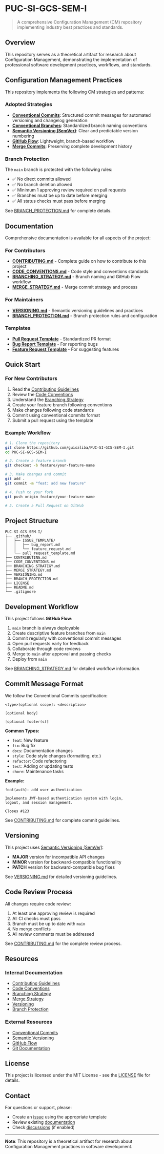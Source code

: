 # PUC-SI-GCS-SEM-I

> A comprehensive Configuration Management (CM) repository implementing industry best practices and standards.

## Overview

This repository serves as a theoretical artifact for research about Configuration Management, demonstrating the implementation of professional software development practices, workflows, and standards.

## Configuration Management Practices

This repository implements the following CM strategies and patterns:

### Adopted Strategies

- **[Conventional Commits](https://www.conventionalcommits.org/)**: Structured commit messages for automated versioning and changelog generation
- **[Conventional Branches](BRANCHING_STRATEGY.md)**: Standardized branch naming conventions
- **[Semantic Versioning (SemVer)](VERSIONING.md)**: Clear and predictable version numbering
- **[GitHub Flow](BRANCHING_STRATEGY.md)**: Lightweight, branch-based workflow
- **[Merge Commits](MERGE_STRATEGY.md)**: Preserving complete development history

### Branch Protection

The `main` branch is protected with the following rules:

- ✅ No direct commits allowed
- ✅ No branch deletion allowed
- ✅ Minimum 1 approving review required on pull requests
- ✅ Branches must be up to date before merging
- ✅ All status checks must pass before merging

See [BRANCH_PROTECTION.md](BRANCH_PROTECTION.md) for complete details.

## Documentation

Comprehensive documentation is available for all aspects of the project:

### For Contributors

- **[CONTRIBUTING.md](CONTRIBUTING.md)** - Complete guide on how to contribute to this project
- **[CODE_CONVENTIONS.md](CODE_CONVENTIONS.md)** - Code style and conventions standards
- **[BRANCHING_STRATEGY.md](BRANCHING_STRATEGY.md)** - Branch naming and GitHub Flow workflow
- **[MERGE_STRATEGY.md](MERGE_STRATEGY.md)** - Merge commit strategy and process

### For Maintainers

- **[VERSIONING.md](VERSIONING.md)** - Semantic versioning guidelines and practices
- **[BRANCH_PROTECTION.md](BRANCH_PROTECTION.md)** - Branch protection rules and configuration

### Templates

- **[Pull Request Template](.github/pull_request_template.md)** - Standardized PR format
- **[Bug Report Template](.github/ISSUE_TEMPLATE/bug_report.md)** - For reporting bugs
- **[Feature Request Template](.github/ISSUE_TEMPLATE/feature_request.md)** - For suggesting features

## Quick Start

### For New Contributors

1. Read the [Contributing Guidelines](CONTRIBUTING.md)
2. Review the [Code Conventions](CODE_CONVENTIONS.md)
3. Understand the [Branching Strategy](BRANCHING_STRATEGY.md)
4. Create your feature branch following conventions
5. Make changes following code standards
6. Commit using conventional commits format
7. Submit a pull request using the template

### Example Workflow

```bash
# 1. Clone the repository
git clone https://github.com/guisaliba/PUC-SI-GCS-SEM-I.git
cd PUC-SI-GCS-SEM-I

# 2. Create a feature branch
git checkout -b feature/your-feature-name

# 3. Make changes and commit
git add .
git commit -m "feat: add new feature"

# 4. Push to your fork
git push origin feature/your-feature-name

# 5. Create a Pull Request on GitHub
```

## Project Structure

```
PUC-SI-GCS-SEM-I/
├── .github/
│   ├── ISSUE_TEMPLATE/
│   │   ├── bug_report.md
│   │   └── feature_request.md
│   └── pull_request_template.md
├── CONTRIBUTING.md
├── CODE_CONVENTIONS.md
├── BRANCHING_STRATEGY.md
├── MERGE_STRATEGY.md
├── VERSIONING.md
├── BRANCH_PROTECTION.md
├── LICENSE
├── README.md
└── .gitignore
```

## Development Workflow

This project follows **GitHub Flow**:

1. `main` branch is always deployable
2. Create descriptive feature branches from `main`
3. Commit regularly with conventional commit messages
4. Open pull requests early for feedback
5. Collaborate through code reviews
6. Merge to `main` after approval and passing checks
7. Deploy from `main`

See [BRANCHING_STRATEGY.md](BRANCHING_STRATEGY.md) for detailed workflow information.

## Commit Message Format

We follow the Conventional Commits specification:

```
<type>[optional scope]: <description>

[optional body]

[optional footer(s)]
```

**Common Types:**
- `feat`: New feature
- `fix`: Bug fix
- `docs`: Documentation changes
- `style`: Code style changes (formatting, etc.)
- `refactor`: Code refactoring
- `test`: Adding or updating tests
- `chore`: Maintenance tasks

**Example:**
```
feat(auth): add user authentication

Implements JWT-based authentication system with login,
logout, and session management.

Closes #123
```

See [CONTRIBUTING.md](CONTRIBUTING.md#commit-guidelines) for complete commit guidelines.

## Versioning

This project uses [Semantic Versioning (SemVer)](https://semver.org/):

- **MAJOR** version for incompatible API changes
- **MINOR** version for backward-compatible functionality
- **PATCH** version for backward-compatible bug fixes

See [VERSIONING.md](VERSIONING.md) for detailed versioning guidelines.

## Code Review Process

All changes require code review:

1. At least one approving review is required
2. All CI checks must pass
3. Branch must be up to date with `main`
4. No merge conflicts
5. All review comments must be addressed

See [CONTRIBUTING.md](CONTRIBUTING.md#code-review-process) for the complete review process.

## Resources

### Internal Documentation
- [Contributing Guidelines](CONTRIBUTING.md)
- [Code Conventions](CODE_CONVENTIONS.md)
- [Branching Strategy](BRANCHING_STRATEGY.md)
- [Merge Strategy](MERGE_STRATEGY.md)
- [Versioning](VERSIONING.md)
- [Branch Protection](BRANCH_PROTECTION.md)

### External Resources
- [Conventional Commits](https://www.conventionalcommits.org/)
- [Semantic Versioning](https://semver.org/)
- [GitHub Flow](https://guides.github.com/introduction/flow/)
- [Git Documentation](https://git-scm.com/doc)

## License

This project is licensed under the MIT License - see the [LICENSE](LICENSE) file for details.

## Contact

For questions or support, please:
- Create an [issue](../../issues/new/choose) using the appropriate template
- Review existing [documentation](#documentation)
- Check [discussions](../../discussions) (if enabled)

---

**Note**: This repository is a theoretical artifact for research about Configuration Management practices in software development.